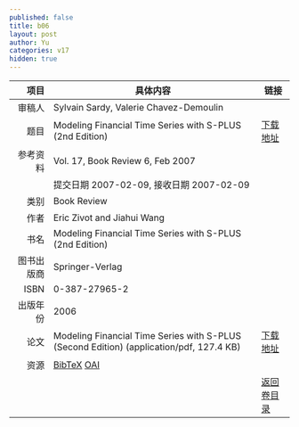 ```yaml
---
published: false
title: b06
layout: post
author: Yu
categories: v17
hidden: true
---
```


| 项目 | 具体内容 | 链接 |
|---:|---|---|
| 审稿人 | Sylvain Sardy, Valerie Chavez-Demoulin| |
| 题目 |Modeling Financial Time Series with S-PLUS (2nd Edition) | [下载地址](http://www.jstatsoft.org/v17/b06/paper) |
| 参考资料 |Vol. 17, Book Review 6, Feb 2007 | |
| | 提交日期 2007-02-09, 接收日期 2007-02-09| | 
| 类别 | Book Review| |
| 作者 | Eric Zivot and Jiahui Wang| |
| 书名| Modeling Financial Time Series with S-PLUS (2nd Edition)| |
| 图书出版商 | Springer-Verlag| |
| ISBN | 0-387-27965-2| |
| 出版年份 | 2006| |
| 论文 | Modeling Financial Time Series with S-PLUS (Second Edition)  (application/pdf, 127.4 KB)| [下载地址](http://www.jstatsoft.org/v17/b06/paper) |
| 资源 | [BibTeX](http://www.jstatsoft.org/v17/b06/bibtex) [OAI](http://www.jstatsoft.org/oai?verb=GetRecord&identifier=oai.jstatsoft/v17/b06&prefix=oai_dc)| |
| |  | [返回卷目录]({{site.baseurl}}/volume/v17.html) |
